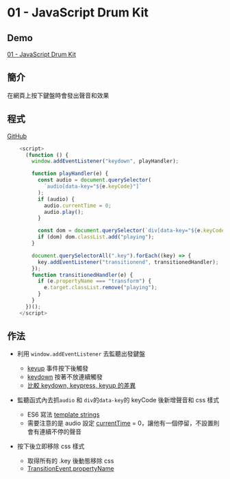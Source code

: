 
# 01 - JavaScript Drum Kit

## Demo

[01 - JavaScript Drum Kit](https://chenxuanzzy.github.io/JavaScript-30/01%20-%20JavaScript%20Drum%20Kit/index-START.html)

## 簡介

在網頁上按下鍵盤時會發出聲音和效果

## 程式
[GitHub](https://github.com/chenxuanzzy/JavaScript-30/tree/main/01%20-%20JavaScript%20Drum%20Kit)
```js
    <script>
      (function () {
        window.addEventListener("keydown", playHandler);

        function playHandler(e) {
          const audio = document.querySelector(
            `audio[data-key="${e.keyCode}"]`
          );
          if (audio) {
            audio.currentTime = 0;
            audio.play();
          }

          const dom = document.querySelector(`div[data-key="${e.keyCode}"]`);
          if (dom) dom.classList.add("playing");
        }

        document.querySelectorAll(".key").forEach((key) => {
          key.addEventListener("transitionend", transitionedHandler);
        });
        function transitionedHandler(e) {
          if (e.propertyName === "transform") {
            e.target.classList.remove("playing");
          }
        }
      })();
    </script>
```
## 作法


- 利用 ```window.addEventListener``` 去監聽出發鍵盤
  - [keyup](https://developer.mozilla.org/en-US/docs/Web/API/Element/keyup_event) 事件按下後觸發
  - [keydown](https://developer.mozilla.org/en-US/docs/Web/API/Element/keydown_event) 按著不放連續觸發
  - [比較 keydown, keypress, keyup 的差異](https://medium.com/@yitailin/%E6%AF%94%E8%BC%83-keydown-keypress-keyup-%E7%9A%84%E5%B7%AE%E7%95%B0-4e873ba17e81)

- 監聽函式內去抓```audio``` 和 ```div```的```data-key```的 keyCode 後新增聲音和 css 樣式
  - ES6 寫法 [template strings](https://developer.mozilla.org/en-US/docs/Web/JavaScript/Reference/Template_literals)
  - 需要注意的是 audio 設定 [currentTime](https://developer.mozilla.org/en-US/docs/Web/API/Animation/currentTime) = 0，讓他有一個停留，不設置則會有連續不停的聲音
- 按下後立即移除 css 樣式
  - 取得所有的 .key 後動態移除 css
  - [TransitionEvent.propertyName](https://developer.mozilla.org/en-US/docs/Web/API/TransitionEvent/propertyName)

